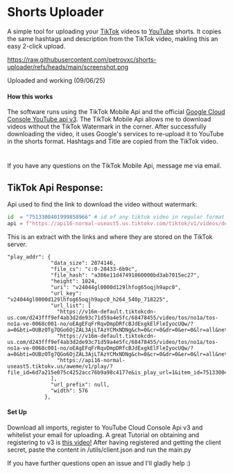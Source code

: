 # Shorts Uploader

A simple tool for uploading your [TikTok](https://tiktok.com) videos to [YouTube](https://youtube.com) shorts. It copies the same hashtags and description from the TikTok video, makling this an easy 2-click upload.

https://raw.githubusercontent.com/petrovxc/shorts-uploader/refs/heads/main/screenshot.png

Uploaded and working (09/06/25)

#### How this works
The software runs using the TikTok Mobile Api and the official [Google Cloud Console YouTube api v3](https://console.cloud.google.com/apis/library/youtube.googleapis.com?hl=de&pli=1&inv=1&invt=AbzrcQ). The TikTok Mobile Api allows me to download videos without the TikTok Watermark in the corner. After successfully downloading the video, it uses Google's services to re-upload it to YouTube in the shorts format. Hashtags and Title are copied from the TikTok video.

#

If you have any questions on the TikTok Mobile Api, message me via email.

## TikTok Api Response:

Api used to find the link to download the video without watermark:

```py
id  = "7513300401999858966" # id of any tiktok video in regular format
api = f"https://api16-normal-useast5.us.tiktokv.com/tiktok/v1/videos/detail/?aweme_ids=[{id}]" # api containing information about the video
```

This is an extract with the links and where they are stored on the TikTok server.

```
"play_addr": {
              "data_size": 2074146,
              "file_cs": "c:0-20433-6b9c",
              "file_hash": "a386e11d47491860000bd3ab7015ec27",
              "height": 1024,
              "uri": "v24044gl0000d129lhfog65oqjh9apc0",
              "url_key": "v24044gl0000d129lhfog65oqjh9apc0_h264_540p_718225",
              "url_list": [
                "https://v16m-default.tiktokcdn-us.com/d243fff9ef4ab3d2de93c71d59a4e5fc/68478455/video/tos/no1a/tos-no1a-ve-0068c001-no/oEAgEFqFrRqvDmpDRfcBJdExgkElFleIyocUQw/?a=0&bti=OUBzOTg7QGo6OjZAL3AjLTAzYCMxNDNg&ch=0&cr=0&dr=0&er=0&lr=all&net=0&cd=0%7C0%7C0%7C0&cv=1&br=1402&bt=701&cs=0&ds=6&ft=H3NijvhlQ3pUxqGK2.0cF5j_YlgID5Q1GbKYwGZp8Z4ka&mime_type=video_mp4&qs=5&rc=aDo3O2RlOmY1NWY6aDRkZ0BpM3M8bXI5cms8NDMzbzczNUA0LmA2NjNgXjIxMi0yLzQzYSNgXmVuMmRjaS9hLS1kMTFzcw%3D%3D&vvpl=1&l=20250609190254E43705B42EE24C03C9CC&btag=e000b8000",
                "https://v16m-default.tiktokcdn-us.com/d243fff9ef4ab3d2de93c71d59a4e5fc/68478455/video/tos/no1a/tos-no1a-ve-0068c001-no/oEAgEFqFrRqvDmpDRfcBJdExgkElFleIyocUQw/?a=0&bti=OUBzOTg7QGo6OjZAL3AjLTAzYCMxNDNg&ch=0&cr=0&dr=0&er=0&lr=all&net=0&cd=0%7C0%7C0%7C0&cv=1&br=1402&bt=701&cs=0&ds=6&ft=H3NijvhlQ3pUxqGK2.0cF5j_YlgID5Q1GbKYwGZp8Z4ka&mime_type=video_mp4&qs=5&rc=aDo3O2RlOmY1NWY6aDRkZ0BpM3M8bXI5cms8NDMzbzczNUA0LmA2NjNgXjIxMi0yLzQzYSNgXmVuMmRjaS9hLS1kMTFzcw%3D%3D&vvpl=1&l=20250609190254E43705B42EE24C03C9CC&btag=e000b8000",
                "https://api16-normal-useast5.tiktokv.us/aweme/v1/play/?file_id=6d7a215e075c4252acc76b9a98c4177e&is_play_url=1&item_id=7513300401999858966&line=0&signaturev3=dmlkZW9faWQ7ZmlsZV9pZDtpdGVtX2lkLmQ3NWNiN2Y1ZjZmZTkwOGFhMzNhODdjZTNjM2IzMjg2&source=AWEME_DETAIL&video_id=v24044gl0000d129lhfog65oqjh9apc0"
              ],
              "url_prefix": null,
              "width": 576
            },
```

#### Set Up

Download all imports, register to YouTube Cloud Console Api v3 and whitelist your email for uploading. A great Tutorial on obtaining and registering to v3 is [this video!](https://www.youtube.com/watch?v=sp3qM2URcig) After having registered and getting the client secret, paste the content in /utils/client.json and run the main.py

If you have further questions open an issue and I'll gladly help :)
#
